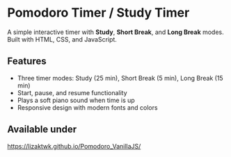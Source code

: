 # Pomodoro Timer / Study Timer

A simple interactive timer with **Study**, **Short Break**, and **Long Break** modes. Built with HTML, CSS, and JavaScript.  

## Features

- Three timer modes: Study (25 min), Short Break (5 min), Long Break (15 min)
- Start, pause, and resume functionality
- Plays a soft piano sound when time is up
- Responsive design with modern fonts and colors

## Available under

https://lizaktwk.github.io/Pomodoro_VanillaJS/
